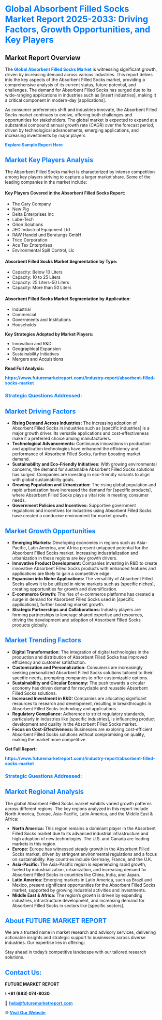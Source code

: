 <h1 style="color: #007BFF;">Global Absorbent Filled Socks Market Report 2025-2033: Driving Factors, Growth Opportunities, and Key Players</h1>

<section id="overview">
<h2>Market Report Overview</h2>
<p>The <a href="https://www.futuremarketreport.com//industry-report/absorbent-filled-socks-market" style="color: #007BFF; text-decoration: none;"><strong>Global Absorbent Filled Socks Market</strong></a> is witnessing significant growth, driven by increasing demand across various industries. This report delves into the key aspects of the Absorbent Filled Socks market, providing a comprehensive analysis of its current status, future potential, and challenges. The demand for Absorbent Filled Socks has surged due to its wide-ranging applications in industries such as [insert industries], making it a critical component in modern-day [applications].</p>
<p>As consumer preferences shift and industries innovate, the Absorbent Filled Socks market continues to evolve, offering both challenges and opportunities for stakeholders. The global market is expected to expand at a substantial compound annual growth rate (CAGR) over the forecast period, driven by technological advancements, emerging applications, and increasing investments by major players.</p>
</section>

<section id="overview">
<p><a href="https://www.futuremarketreport.com//request-sample/reportId=55895" style="color: #007BFF; text-decoration: none;"><strong>Explore Sample Report Here</strong></a></p>
</section>

<section id="key-players">
<h2 style="color: #007BFF;">Market Key Players Analysis</h2>
<p>The Absorbent Filled Socks market is characterized by intense competition among key players striving to capture a larger market share. Some of the leading companies in the market include:</p>
<h4>Key Players Covered in the Absorbent Filled Socks Report:</h4>
<ul><li>The Cary Company</li><li>New Pig</li><li>Delta Enterprises Inc</li><li>Lube-Tech</li><li>Orion Solutions</li><li>JEC Industrial Equipment Ltd</li><li>RAW Handel und Beratungs GmbH</li><li>Trico Corporation</li><li>Ace Tex Enterprises</li><li>Environmental Spill Control, Llc</li></ul>
<h4>Absorbent Filled Socks Market Segmentation by Type:</h4>
<ul><li>Capacity: Below 10 Liters</li><li>Capacity: 10 to 25 Liters</li><li>Capacity: 25 Liters-50 Liters</li><li>Capacity: More than 50 Liters</li></ul>

<h4>Absorbent Filled Socks Market Segmentation by Application:</h4>
<ul><li>Industrial</li><li>Commercial</li><li>Governments and Institutions</li><li>Households</li></ul>
<p><strong>Key Strategies Adopted by Market Players:</strong></p>
<ul>
<li>Innovation and R&D</li>
<li>Geographical Expansion</li>
<li>Sustainability Initiatives</li>
<li>Mergers and Acquisitions</li>
</ul>
</section>

<section>
<p><strong>Read Full Analysis: </strong></p><a href="https://www.futuremarketreport.com//industry-report/absorbent-filled-socks-market" style="color: #007BFF; text-decoration: none;"><strong>https://www.futuremarketreport.com//industry-report/absorbent-filled-socks-market</strong></a>
<h3 style="color: #007BFF;">Strategic Questions Addressed:</h3>
</section>

<section id="driving-factors">
<h2 style="color: #007BFF;">Market Driving Factors</h2>
<ul>
<li><strong>Rising Demand Across Industries:</strong> The increasing adoption of Absorbent Filled Socks in industries such as [specific industries] is a major growth driver. Its versatile applications and cost-effectiveness make it a preferred choice among manufacturers.</li>
<li><strong>Technological Advancements:</strong> Continuous innovations in production and application technologies have enhanced the efficiency and performance of Absorbent Filled Socks, further boosting market demand.</li>
<li><strong>Sustainability and Eco-Friendly Initiatives:</strong> With growing environmental concerns, the demand for sustainable Absorbent Filled Socks solutions has surged. Companies are investing in eco-friendly variants to align with global sustainability goals.</li>
<li><strong>Growing Population and Urbanization:</strong> The rising global population and rapid urbanization have increased the demand for [specific products], where Absorbent Filled Socks plays a vital role in meeting consumer needs.</li>
<li><strong>Government Policies and Incentives:</strong> Supportive government regulations and incentives for industries using Absorbent Filled Socks have created a conducive environment for market growth.</li>
</ul>
</section>

<section id="growth-opportunities">
<h2 style="color: #007BFF;">Market Growth Opportunities</h2>
<ul>
<li><strong>Emerging Markets:</strong> Developing economies in regions such as Asia-Pacific, Latin America, and Africa present untapped potential for the Absorbent Filled Socks market. Increasing industrialization and urbanization in these regions are key growth drivers.</li>
<li><strong>Innovative Product Development:</strong> Companies investing in R&D to create innovative Absorbent Filled Socks products with enhanced features and applications are likely to gain a competitive edge.</li>
<li><strong>Expansion into Niche Applications:</strong> The versatility of Absorbent Filled Socks allows it to be utilized in niche markets such as [specific niches], creating opportunities for growth and diversification.</li>
<li><strong>E-commerce Growth:</strong> The rise of e-commerce platforms has created a surge in demand for Absorbent Filled Socks used in [specific applications], further boosting market growth.</li>
<li><strong>Strategic Partnerships and Collaborations:</strong> Industry players are forming partnerships to leverage shared expertise and resources, driving the development and adoption of Absorbent Filled Socks products globally.</li>
</ul>
</section>

<section id="trending-factors">
<h2 style="color: #007BFF;">Market Trending Factors</h2>
<ul>
<li><strong>Digital Transformation:</strong> The integration of digital technologies in the production and distribution of Absorbent Filled Socks has improved efficiency and customer satisfaction.</li>
<li><strong>Customization and Personalization:</strong> Consumers are increasingly seeking personalized Absorbent Filled Socks solutions tailored to their specific needs, prompting companies to offer customizable options.</li>
<li><strong>Sustainability and Circular Economy:</strong> The push towards a circular economy has driven demand for recyclable and reusable Absorbent Filled Socks solutions.</li>
<li><strong>Increased Investment in R&D:</strong> Companies are allocating significant resources to research and development, resulting in breakthroughs in Absorbent Filled Socks technology and applications.</li>
<li><strong>Regulatory Compliance:</strong> Adherence to strict regulatory standards, particularly in industries like [specific industries], is influencing product development and quality in the Absorbent Filled Socks market.</li>
<li><strong>Focus on Cost-Effectiveness:</strong> Businesses are exploring cost-efficient Absorbent Filled Socks solutions without compromising on quality, making the market more competitive.</li>
</ul>
</section>

<section>
<p><strong>Get Full Report: </strong></p><a href="https://www.futuremarketreport.com//industry-report/absorbent-filled-socks-market" style="color: #007BFF; text-decoration: none;"><strong>https://www.futuremarketreport.com//industry-report/absorbent-filled-socks-market</strong></a>
<h3 style="color: #007BFF;">Strategic Questions Addressed:</h3>
</section>


<section id="regional-analysis">
<h2 style="color: #007BFF;">Market Regional Analysis</h2>
<p>The global Absorbent Filled Socks market exhibits varied growth patterns across different regions. The key regions analyzed in this report include North America, Europe, Asia-Pacific, Latin America, and the Middle East & Africa:</p>
<ul>
<li><strong>North America:</strong> This region remains a dominant player in the Absorbent Filled Socks market due to its advanced industrial infrastructure and high adoption of new technologies. The U.S. and Canada are leading markets in this region.</li>
<li><strong>Europe:</strong> Europe has witnessed steady growth in the Absorbent Filled Socks market, driven by stringent environmental regulations and a focus on sustainability. Key countries include Germany, France, and the U.K.</li>
<li><strong>Asia-Pacific:</strong> The Asia-Pacific region is experiencing rapid growth, fueled by industrialization, urbanization, and increasing demand for Absorbent Filled Socks in countries like China, India, and Japan.</li>
<li><strong>Latin America:</strong> Emerging markets in Latin America, such as Brazil and Mexico, present significant opportunities for the Absorbent Filled Socks market, supported by growing industrial activities and investments.</li>
<li><strong>Middle East & Africa:</strong> The region’s growth is driven by expanding industries, infrastructure development, and increasing demand for Absorbent Filled Socks in sectors like [specific sectors].</li>
</ul>
</section>

<footer>
<h2 style="color: #007BFF;">About FUTURE MARKET REPORT</h2>
<p>We are a trusted name in market research and advisory services, delivering actionable insights and strategic support to businesses across diverse industries. Our expertise lies in offering:</p>

<p>Stay ahead in today’s competitive landscape with our tailored research solutions.</p>

<h2 style="color: #007BFF;">Contact Us:</h2>
<p><strong>FUTURE MARKET REPORT</strong></p>
<p>📞 <strong>+91 (883) 074-8030</strong></p>
<p>📧 <strong><a href="mailto:help@futuremarketreport.com" style="color: #007BFF;">help@futuremarketreport.com</a></strong></p>
<p>🌐 <strong><a href="https://www.futuremarketreport.com/" style="color: #007BFF;">Visit Our Website</a></strong></p>
</footer>